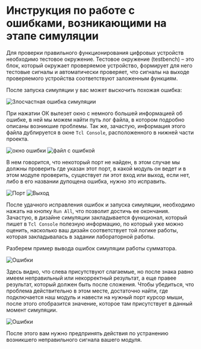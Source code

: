 # Инструкция по работе с ошибками, возникающими на этапе симуляции

Для проверки правильного функционирования цифровых устройств необходимо тестовое окружение. Тестовое окружение (testbench) – это блок, который окружает проверяемое устройство, формирует для него тестовые сигналы и автоматически проверяет, что сигналы на выходе проверяемого устройства соответствуют заложенным функциям.

После запуска симуляции у вас может выскочить похожая ошибка:

![Злосчастная ошибка симуляции](../../technical/Labs/Pic/simFail.png) 

При нажатии ОК вылезет окно с немного большей информацией об ошибке, в ней мы можем найти путь лог файла, в котором подробно описаны возникшие проблемы. Так же, зачастую, информация этого файла дублируется в окне `Tcl Console`, расположенного в нижней части проекта.

![окно ошибки](../../technical/Labs/Pic/simFail2.png) 
![файл с ошибкой](../../technical/Labs/Pic/simFail3.png) 

В нем говорится, что некоторый порт не найден, в этом случае мы должны проверить где указан этот порт, в какой модуль он ведет и в этом модуле проверить, существует ли этот вход или выход, если нет, либо в его названии дупощена ошибка, нужно это исправить.

![Порт](../../technical/Labs/Pic/simFail4.png) 
![Выход](../../technical/Labs/Pic/simFail5.png) 

После удачного исправления ошибок и запуска симуляции, необходимо нажать на кнопку `Run All`, что позволит достичь ее окончания. Зачастую, в дизайне симуляции закладывается функционал, который пишет в `Tcl Console` полезную информацию, по который уже можно оценить, насколько ваш дизайн соответствует той логике работы, которая закладывалась в задании лабораторной работы.

Разберем пример вывода ошибок симуляции работы сумматора.

![Ошибки](../../technical/Labs/Pic/simErr.png) 

Здесь видно, что слева присутствуют слагаемые, но после знака равно имеем неправильный или некорректный результат, а еще правее результат, который должен быть после сложения. Чтобы убедиться, что проблема действительно в этом месте, достаточно найти, где подключается наш модуль и навести на нужный порт курсор мыши, после этого отобразится значение, которое там присутствует в данный момент симуляции.

![Ошибки](../../technical/Labs/Pic/simErr2.png) 

После этого вам нужно предпринять действия по устранению возникшего неправильного сигнала вашего модуля.